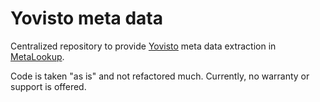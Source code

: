 # Yovisto meta data

Centralized repository to provide [Yovisto](https://github.com/yovisto/) meta data extraction
in [MetaLookup](https://github.com/openeduhub/metalookup).

Code is taken "as is" and not refactored much. Currently, no warranty or support is offered.